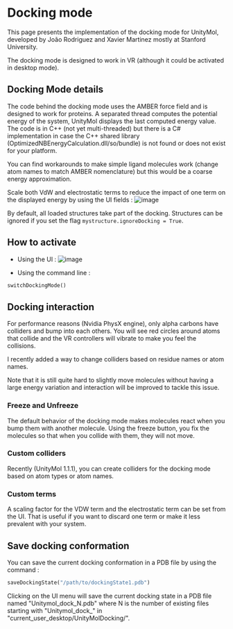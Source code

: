 # Docking mode


This page presents the implementation of the docking mode for UnityMol, developed by João Rodriguez and Xavier Martinez mostly at Stanford University.

The docking mode is designed to work in VR (although it could be activated in desktop mode).

## Docking Mode details

The code behind the docking mode uses the AMBER force field and is designed to work for proteins. A separated thread computes the potential energy of the system, UnityMol displays the last computed energy value.
The code is in C++ (not yet multi-threaded) but there is a C# implementation in case the C++ shared library (OptimizedNBEnergyCalculation.dll/so/bundle) is not found or does not exist for your platform.

You can find workarounds to make simple ligand molecules work (change atom names to match AMBER nomenclature) but this would be a coarse energy approximation.

Scale both VdW and electrostatic terms to reduce the impact of one term on the displayed energy by using the UI fields :
![image](images/cab62d14ae1bc86a83962b06e1a78307_image.png)

By default, all loaded structures take part of the docking. Structures can be ignored if you set the flag ```mystructure.ignoreDocking = True```.

## How to activate

- Using the UI :
![image](images/ec64f350a4d5586d8346937366dec833_image.png)

- Using the command line : 
```python
switchDockingMode()
```

## Docking interaction

For performance reasons (Nvidia PhysX engine), only alpha carbons have colliders and bump into each others. You will see red circles around atoms that collide and the VR controllers will vibrate to make you feel the collisions.

I recently added a way to change colliders based on residue names or atom names.

Note that it is still quite hard to slightly move molecules without having a large energy variation and interaction will be improved to tackle this issue.

### Freeze and Unfreeze

The default behavior of the docking mode makes molecules react when you bump them with another molecule. Using the freeze button, you fix the molecules so that when you collide with them, they will not move.

### Custom colliders

Recently (UnityMol 1.1.1), you can create colliders for the docking mode based on atom types or atom names.

### Custom terms

A scaling factor for the VDW term and the electrostatic term can be set from the UI. That is useful if you want to discard one term or make it less prevalent with your system.

## Save docking conformation

You can save the current docking conformation in a PDB file by using the command :
```python
saveDockingState("/path/to/dockingState1.pdb")
```
Clicking on the UI menu will save the current docking state in a PDB file named "Unitymol_dock_N.pdb" where N is the number of existing files starting with "Unitymol_dock_" in "current_user_desktop/UnityMolDocking/".

